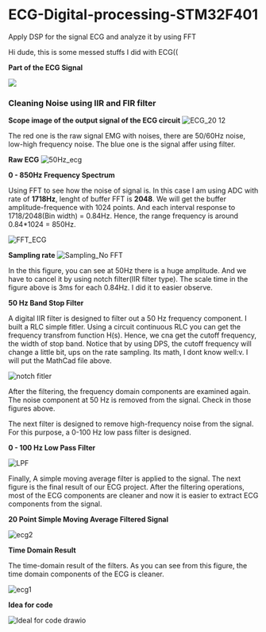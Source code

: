 # ECG-Digital-processing-STM32F401
Apply DSP for the signal ECG and analyze it by using FFT 

Hi dude, this is some messed stuffs I did with ECG((

**Part of the ECG Signal**

![](https://mozanunal.com/images/ekg15.jpg)

### Cleaning Noise using IIR and FIR filter

**Scope image of the output signal of the ECG circuit**
![ECG_20 12](https://github.com/Black-Blue-russia/Digital-ECG-signal-with-STM32F401/assets/65806300/18486202-8a03-4a4f-860e-a0fe898360dc)


The red one is the raw signal EMG with noises, there are 50/60Hz noise, low-high frequency noise. 
The blue one is the signal affer using filter.

**Raw ECG**
![50Hz_ecg](https://github.com/Black-Blue-russia/Digital-ECG-signal-with-STM32F401/assets/65806300/686873fe-c7a4-4336-a2e4-5d628e7dc44b)





**0 - 850Hz Frequency Spectrum**

Using FFT to see how the noise of signal is. In this case I am using ADC with rate of **1718Hz**, lenght of buffer FFT is **2048**. We will get the buffer amplitude-frequence with 1024 points. And each interval response to 1718/2048(Bin width) = 0.84Hz. Hence, the range frequency is around 0.84*1024 = 850Hz.  

![FFT_ECG](https://github.com/Black-Blue-russia/Digital-ECG-signal-with-STM32F401/assets/65806300/f92cfadc-2617-439d-a3fe-b362a7b6bd61)

**Sampling rate**
![Sampling_No FFT ](https://github.com/Black-Blue-russia/Digital-ECG-signal-with-STM32F401/assets/65806300/24faf78a-73c7-424d-bad0-bef9279a29cb)


In the this figure, you can see at 50Hz there is a huge amplitude. And we have to cancel it by using notch filter(IIR filter type). The scale time in the figure above is 3ms for each 0.84Hz. I did it to easier observe. 


**50 Hz Band Stop Filter**

A digital IIR filter is designed to filter out a 50 Hz frequency component. I built a RLC simple fitler. Using a circuit continuous RLC you can get the frequency transfrom function H(s). Hence, we cna get the cutoff frequency, the width of stop band.
Notice that by using DPS, the cutoff frequency will change a little bit, ups on the rate sampling. Its math, I dont know well:v. I will put the MathCad file above. 

![notch fitler](https://github.com/Black-Blue-russia/Digital-ECG-signal-with-STM32F401/assets/65806300/69b9a29d-ff17-4496-b505-1450bf45a47a)


After the filtering, the frequency domain components are examined again. The noise component at 50 Hz is removed from the signal. Check in those figures above. 


The next filter is designed to remove high-frequency noise from the signal. For this purpose, a 0-100 Hz low pass filter is designed.

**0 - 100 Hz Low Pass Filter**

![LPF](https://github.com/Black-Blue-russia/Digital-ECG-signal-with-STM32F401/assets/65806300/46cc2384-f57a-40c9-9e2d-d38ab7f11c61)



Finally, A simple moving average filter is applied to the signal. The next figure is the final result of our ECG project. After the filtering operations, most of the ECG components are cleaner and now it is easier to extract ECG components from the signal.

**20 Point Simple Moving Average Filtered Signal**

![ecg2](https://github.com/Black-Blue-russia/Digital-ECG-signal-with-STM32F401/assets/65806300/83b75d12-743c-4507-878a-2008ff889cf6)

**Time Domain Result**

The time-domain result of the filters. As you can see from this figure, the time domain components of the ECG is cleaner.

![ecg1](https://github.com/Black-Blue-russia/Digital-ECG-signal-with-STM32F401/assets/65806300/c006e620-0d1f-4dbd-a066-a37b0176434c)

**Idea for code**

![Ideal for code drawio](https://github.com/Black-Blue-russia/Digital-ECG-signal-with-STM32F401/assets/65806300/fb7410d2-b3ab-43e9-8b73-9b20ec29295b)


